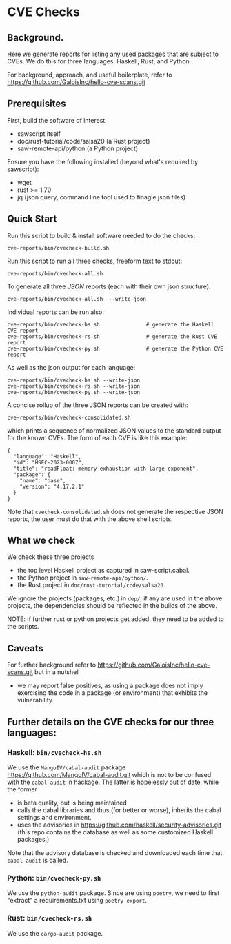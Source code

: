 # CVE Checks
## Background.

Here we generate reports for listing any used packages that are
subject to CVEs.  We do this for three languages: Haskell, Rust, and Python.

For background, approach, and useful boilerplate, refer to
  https://github.com/GaloisInc/hello-cve-scans.git

## Prerequisites

First, build the software of interest:
 - sawscript itself
 - doc/rust-tutorial/code/salsa20 (a Rust project)
 - saw-remote-api/python (a Python project)

Ensure you have the following installed (beyond what's required by sawscript):
  * wget
  * rust >= 1.70
  * jq      (json query, command line tool used to finagle json files)

## Quick Start

Run this script to build & install software needed to do the checks:
```
cve-reports/bin/cvecheck-build.sh
```

Run this script to run all three checks, freeform text to stdout:
```
cve-reports/bin/cvecheck-all.sh
```

To generate all three *JSON* reports (each with their own json structure):
```
cve-reports/bin/cvecheck-all.sh  --write-json
```

Individual reports can be run also:
```
cve-reports/bin/cvecheck-hs.sh               # generate the Haskell CVE report
cve-reports/bin/cvecheck-rs.sh               # generate the Rust CVE report
cve-reports/bin/cvecheck-py.sh               # generate the Python CVE report
```
As well as the json output for each language:
```
cve-reports/bin/cvecheck-hs.sh --write-json
cve-reports/bin/cvecheck-rs.sh --write-json
cve-reports/bin/cvecheck-py.sh --write-json
```

A concise rollup of the three JSON reports can be created with:
```
cve-reports/bin/cvecheck-consolidated.sh
```
which prints a sequence of normalized JSON values to the standard
output for the known CVEs.  The form of each CVE is like this example:
```
{
  "language": "Haskell",
  "id": "HSEC-2023-0007",
  "title": "readFloat: memory exhaustion with large exponent",
  "package": {
    "name": "base",
    "version": "4.17.2.1"
  }
}
```
Note that `cvecheck-consolidated.sh` does not generate the respective
JSON reports, the user must do that with the above shell scripts.

## What we check

We check these three projects
  * the top level Haskell project as captured in saw-script.cabal.
  * the Python project in `saw-remote-api/python/`.
  * the Rust project in `doc/rust-tutorial/code/salsa20`.

We ignore the projects (packages, etc.) in `dep/`, if any are used in
the above projects, the dependencies should be reflected in the
builds of the above.

NOTE: if further rust or python projects get added, they need to be
added to the scripts.

## Caveats

For further background refer to
  https://github.com/GaloisInc/hello-cve-scans.git
but in a nutshell
  - we may report false positives, as using a package does not imply
    exercising the code in a package (or environment) that exhibits the
    vulnerability.

## Further details on the CVE checks for our three languages:
### Haskell: `bin/cvecheck-hs.sh`

We use the `MangoIV/cabal-audit` package
  https://github.com/MangoIV/cabal-audit.git
which is not to be confused with the `cabal-audit` in hackage.
The latter is hopelessly out of date, while the former

  - is beta quality, but is being maintained
  - calls the cabal libraries and thus (for better or worse), inherits
    the cabal settings and environment.
  - uses the advisories in
    https://github.com/haskell/security-advisories.git
    (this repo contains the database as well as some customized Haskell packages.)

Note that the advisory database is checked and downloaded each time
that `cabal-audit` is called.

### Python: `bin/cvecheck-py.sh`

We use the `python-audit` package.
Since are using `poetry`, we need to first "extract" a
requirements.txt using `poetry export`.

### Rust: `bin/cvecheck-rs.sh`

We use the `cargo-audit` package.
